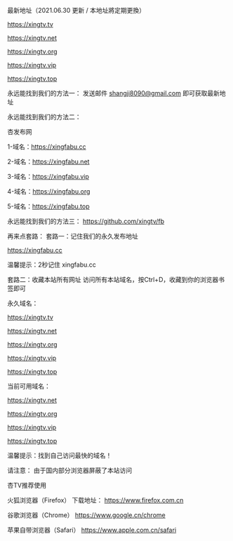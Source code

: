 最新地址（2021.06.30 更新 / 本地址將定期更換）

https://xingtv.tv

https://xingtv.net

https://xingtv.org

https://xingtv.vip

https://xingtv.top

永远能找到我们的方法一：
发送邮件 shangji8090@gmail.com 即可获取最新地址

永远能找到我们的方法二：

杏发布网 

1-域名：https://xingfabu.cc

2-域名：https://xingfabu.net

3-域名：https://xingfabu.vip

4-域名：https://xingfabu.org

5-域名：https://xingfabu.top


永远能找到我们的方法三：
https://github.com/xingtv/fb

再来点套路：
套路一：记住我们的永久发布地址

https://xingfabu.cc

温馨提示：2秒记住 xingfabu.cc

套路二：收藏本站所有网址
访问所有本站域名，按Ctrl+D，收藏到你的浏览器书签即可

永久域名：

https://xingtv.tv

https://xingtv.net

https://xingtv.org

https://xingtv.vip

https://xingtv.top

当前可用域名：

https://xingtv.net

https://xingtv.org

https://xingtv.vip

https://xingtv.top

温馨提示：找到自己访问最快的域名！

请注意： 由于国内部分浏览器屏蔽了本站访问 

杏TV推荐使用 

火狐浏览器（Firefox）
下载地址： https://www.firefox.com.cn 

谷歌浏览器（Chrome）
https://www.google.cn/chrome 

苹果自带浏览器（Safari）
https://www.apple.com.cn/safari






